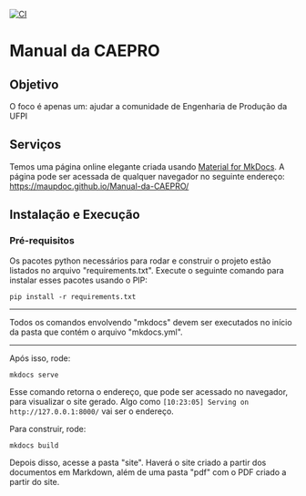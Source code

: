 [![CI](https://github.com/maupdoc/Manual-da-CAEPRO/actions/workflows/main.yml/badge.svg)](https://github.com/maupdoc/Manual-da-CAEPRO/actions/workflows/main.yml)

# Manual da CAEPRO

## Objetivo

O foco é apenas um: ajudar a comunidade de Engenharia de Produção da UFPI

## Serviços

Temos uma página online elegante criada usando [Material for MkDocs](https://squidfunk.github.io/mkdocs-material/). A página pode ser acessada de qualquer navegador no seguinte endereço: https://maupdoc.github.io/Manual-da-CAEPRO/

## Instalação e Execução

### Pré-requisitos

Os pacotes python necessários para rodar e construir o projeto estão listados no arquivo "requirements.txt". Execute o seguinte comando para instalar esses pacotes usando o PIP:

```
pip install -r requirements.txt
```
---

Todos os comandos envolvendo "mkdocs" devem ser executados no início da pasta que contém o arquivo "mkdocs.yml". 

---

Após isso, rode:

```
mkdocs serve
```

Esse comando retorna o endereço, que pode ser acessado no navegador, para visualizar o site gerado. Algo como `[10:23:05] Serving on http://127.0.0.1:8000/` vai ser o endereço.

Para construir, rode:

```
mkdocs build
```

Depois disso, acesse a pasta "site". Haverá o site criado a partir dos documentos em Markdown, além de uma pasta "pdf" com o PDF criado a partir do site.

